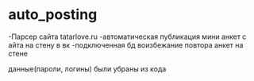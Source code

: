 # auto_posting
-Парсер сайта tatarlove.ru
-автоматическая публикация мини анкет с айта на стену в вк
-подключенная бд воизбежание повтора анкет на стене

данные(пароли, логины) были убраны из кода
